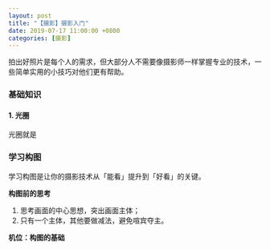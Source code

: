```yaml
---
layout: post
title: "【摄影】摄影入门"
date: 2019-07-17 11:00:00 +0800
categories: [摄影]
---
```


拍出好照片是每个人的需求，但大部分人不需要像摄影师一样掌握专业的技术，一些简单实用的小技巧对他们更有帮助。

### 基础知识

#### 1. 光圈

光圈就是



### 学习构图

学习构图是让你的摄影技术从「能看」提升到「好看」的关键。

**构图前的思考**

1. 思考画面的中心思想，突出画面主体；
2. 只有一个主体，其他要做减法，避免喧宾夺主。

**机位：构图的基础**






